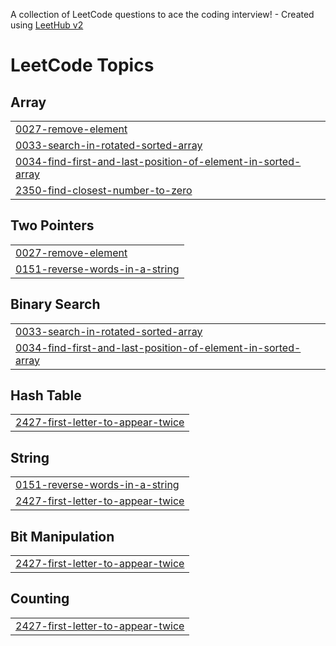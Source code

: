 A collection of LeetCode questions to ace the coding interview! - Created using [LeetHub v2](https://github.com/arunbhardwaj/LeetHub-2.0)
<!---LeetCode Topics Start-->
# LeetCode Topics
## Array
|  |
| ------- |
| [0027-remove-element](https://github.com/smurfette26/LeetCode/tree/master/0027-remove-element) |
| [0033-search-in-rotated-sorted-array](https://github.com/smurfette26/LeetCode/tree/master/0033-search-in-rotated-sorted-array) |
| [0034-find-first-and-last-position-of-element-in-sorted-array](https://github.com/smurfette26/LeetCode/tree/master/0034-find-first-and-last-position-of-element-in-sorted-array) |
| [2350-find-closest-number-to-zero](https://github.com/smurfette26/LeetCode/tree/master/2350-find-closest-number-to-zero) |
## Two Pointers
|  |
| ------- |
| [0027-remove-element](https://github.com/smurfette26/LeetCode/tree/master/0027-remove-element) |
| [0151-reverse-words-in-a-string](https://github.com/smurfette26/LeetCode/tree/master/0151-reverse-words-in-a-string) |
## Binary Search
|  |
| ------- |
| [0033-search-in-rotated-sorted-array](https://github.com/smurfette26/LeetCode/tree/master/0033-search-in-rotated-sorted-array) |
| [0034-find-first-and-last-position-of-element-in-sorted-array](https://github.com/smurfette26/LeetCode/tree/master/0034-find-first-and-last-position-of-element-in-sorted-array) |
## Hash Table
|  |
| ------- |
| [2427-first-letter-to-appear-twice](https://github.com/smurfette26/LeetCode/tree/master/2427-first-letter-to-appear-twice) |
## String
|  |
| ------- |
| [0151-reverse-words-in-a-string](https://github.com/smurfette26/LeetCode/tree/master/0151-reverse-words-in-a-string) |
| [2427-first-letter-to-appear-twice](https://github.com/smurfette26/LeetCode/tree/master/2427-first-letter-to-appear-twice) |
## Bit Manipulation
|  |
| ------- |
| [2427-first-letter-to-appear-twice](https://github.com/smurfette26/LeetCode/tree/master/2427-first-letter-to-appear-twice) |
## Counting
|  |
| ------- |
| [2427-first-letter-to-appear-twice](https://github.com/smurfette26/LeetCode/tree/master/2427-first-letter-to-appear-twice) |
<!---LeetCode Topics End-->